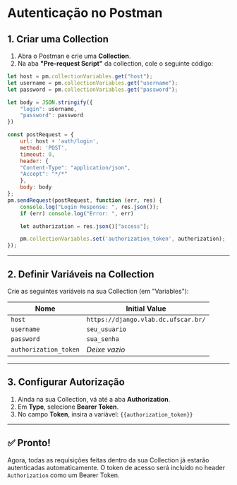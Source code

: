 # Autenticação no Postman

## 1. Criar uma Collection

1. Abra o Postman e crie uma **Collection**.
2. Na aba **"Pre-request Script"** da collection, cole o seguinte código:

```javascript
let host = pm.collectionVariables.get("host");
let username = pm.collectionVariables.get("username");
let password = pm.collectionVariables.get("password");

let body = JSON.stringify({
    "login": username,
    "password": password
})

const postRequest = {
    url: host + 'auth/login',
    method: 'POST',
    timeout: 0,
    header: {
    "Content-Type": "application/json",
    "Accept": "*/*"
    },
    body: body
};
pm.sendRequest(postRequest, function (err, res) {
    console.log("Login Response: ", res.json());
    if (err) console.log("Error: ", err)

    let authorization = res.json()["access"];

    pm.collectionVariables.set('authorization_token', authorization);
});
```

---

## 2. Definir Variáveis na Collection

Crie as seguintes variáveis na sua Collection (em "Variables"):

| Nome                  | Initial Value                       |
|-----------------------|-------------------------------------|
| `host`                | `https://django.vlab.dc.ufscar.br/` |
| `username`            | `seu_usuario`                       |
| `password`            | `sua_senha`                         |
| `authorization_token` | _Deixe vazio_                       |

---

## 3. Configurar Autorização

1. Ainda na sua Collection, vá até a aba **Authorization**.
2. Em **Type**, selecione **Bearer Token**.
3. No campo **Token**, insira a variável:  `{{authorization_token}}`
   

---

## ✅ Pronto!

Agora, todas as requisições feitas dentro da sua Collection já estarão autenticadas automaticamente. O token de acesso será incluído no header `Authorization` como um Bearer Token.
